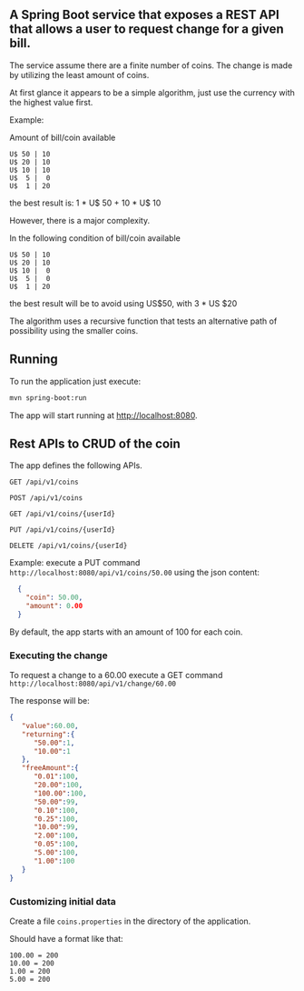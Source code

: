 ## A Spring Boot service that exposes a REST API that allows a user to request change for a given bill. ##

The service assume there are a finite number of coins. The change is made by utilizing the least amount of coins.

At first glance it appears to be a simple algorithm, just use the currency with the highest value first.

Example:

Amount of bill/coin available

```
U$ 50 | 10
U$ 20 | 10
U$ 10 | 10
U$  5 |  0
U$  1 | 20
```

the best result is: 1 * U$ 50 + 10 * U$ 10

However, there is a major complexity.

In the following condition of bill/coin available

```
U$ 50 | 10
U$ 20 | 10
U$ 10 |  0
U$  5 |  0
U$  1 | 20
```

the best result will be to avoid using US$50, with 3 * US $20

The algorithm uses a recursive function that tests an alternative path of possibility using the smaller coins.

## Running ##

To run the application just execute:

```bash
mvn spring-boot:run
```

The app will start running at <http://localhost:8080>.

## Rest APIs to CRUD of the coin

The app defines the following APIs.

    GET /api/v1/coins
    
    POST /api/v1/coins
    
    GET /api/v1/coins/{userId}
    
    PUT /api/v1/coins/{userId}
    
    DELETE /api/v1/coins/{userId}

Example: execute a PUT command `http://localhost:8080/api/v1/coins/50.00` using the json content:

```json
  {
    "coin": 50.00,
    "amount": 0.00
  }
```

By default, the app starts with an amount of 100 for each coin.

### Executing the change

To request a change to a 60.00 execute a GET command `http://localhost:8080/api/v1/change/60.00`

The response will be:

```json
{
   "value":60.00,
   "returning":{
      "50.00":1,
      "10.00":1
   },
   "freeAmount":{
      "0.01":100,
      "20.00":100,
      "100.00":100,
      "50.00":99,
      "0.10":100,
      "0.25":100,
      "10.00":99,
      "2.00":100,
      "0.05":100,
      "5.00":100,
      "1.00":100
   }
}
```
### Customizing initial data

Create a file `coins.properties` in the directory of the application.

Should have a format like that:
```
100.00 = 200
10.00 = 200
1.00 = 200
5.00 = 200
```
